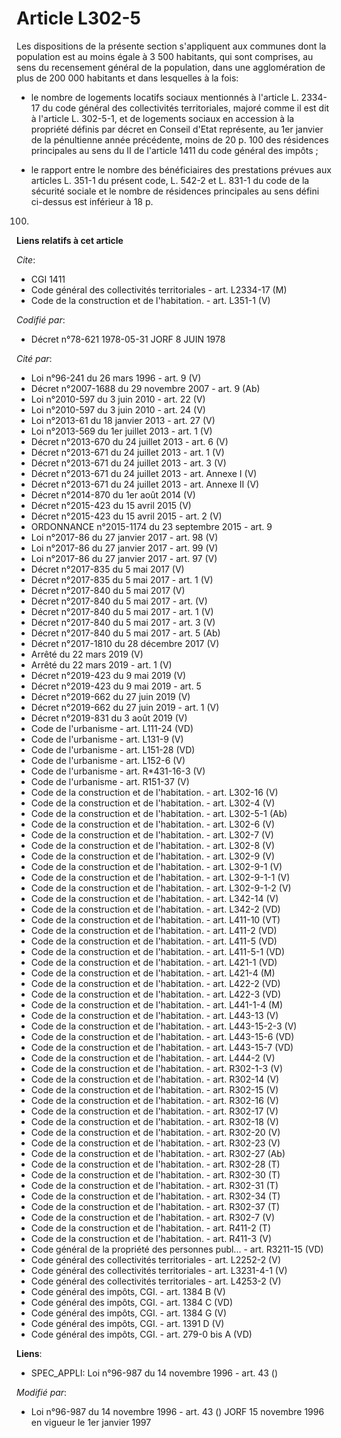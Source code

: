 # Article L302-5

Les dispositions de la présente section s'appliquent aux communes dont la population est au moins égale à 3 500 habitants,
qui sont comprises, au sens du recensement général de la population, dans une agglomération de plus de 200 000 habitants et
dans lesquelles à la fois:

- le nombre de logements locatifs sociaux mentionnés à l'article L. 2334-17 du code général des collectivités territoriales,
majoré comme il est dit à l'article L. 302-5-1, et de logements sociaux en accession à la propriété définis par décret en
Conseil d'Etat représente, au 1er janvier de la pénultienne année précédente, moins de 20 p. 100 des résidences principales
au sens du II de l'article 1411 du code général des impôts ;

- le rapport entre le nombre des bénéficiaires des prestations prévues aux articles L. 351-1 du présent code, L. 542-2 et L.
831-1 du code de la sécurité sociale et le nombre de résidences principales au sens défini ci-dessus est inférieur à 18 p.
100.

**Liens relatifs à cet article**

_Cite_:

  - CGI 1411
  - Code général des collectivités territoriales - art. L2334-17 (M)
  - Code de la construction et de l'habitation. - art. L351-1 (V)

_Codifié par_:

  - Décret n°78-621 1978-05-31 JORF 8 JUIN 1978

_Cité par_:

  - Loi n°96-241 du 26 mars 1996 - art. 9 (V)
  - Décret n°2007-1688 du 29 novembre 2007 - art. 9 (Ab)
  - Loi n°2010-597 du 3 juin 2010 - art. 22 (V)
  - Loi n°2010-597 du 3 juin 2010 - art. 24 (V)
  - Loi n°2013-61 du 18 janvier 2013 - art. 27 (V)
  - Loi n°2013-569 du 1er juillet 2013 - art. 1 (V)
  - Décret n°2013-670 du 24 juillet 2013 - art. 6 (V)
  - Décret n°2013-671 du 24 juillet 2013 - art. 1 (V)
  - Décret n°2013-671 du 24 juillet 2013 - art. 3 (V)
  - Décret n°2013-671 du 24 juillet 2013 - art. Annexe I (V)
  - Décret n°2013-671 du 24 juillet 2013 - art. Annexe II (V)
  - Décret n°2014-870 du 1er août 2014 (V)
  - Décret n°2015-423 du 15 avril 2015 (V)
  - Décret n°2015-423 du 15 avril 2015 - art. 2 (V)
  - ORDONNANCE n°2015-1174 du 23 septembre 2015 - art. 9
  - Loi n°2017-86 du 27 janvier 2017 - art. 98 (V)
  - Loi n°2017-86 du 27 janvier 2017 - art. 99 (V)
  - Loi n°2017-86 du 27 janvier 2017 - art. 97 (V)
  - Décret n°2017-835 du 5 mai 2017 (V)
  - Décret n°2017-835 du 5 mai 2017 - art. 1 (V)
  - Décret n°2017-840 du 5 mai 2017 (V)
  - Décret n°2017-840 du 5 mai 2017 - art. (V)
  - Décret n°2017-840 du 5 mai 2017 - art. 1 (V)
  - Décret n°2017-840 du 5 mai 2017 - art. 3 (V)
  - Décret n°2017-840 du 5 mai 2017 - art. 5 (Ab)
  - Décret n°2017-1810 du 28 décembre 2017 (V)
  - Arrêté du 22 mars 2019 (V)
  - Arrêté du 22 mars 2019 - art. 1 (V)
  - Décret n°2019-423 du 9 mai 2019 (V)
  - Décret n°2019-423 du 9 mai 2019 - art. 5
  - Décret n°2019-662 du 27 juin 2019 (V)
  - Décret n°2019-662 du 27 juin 2019 - art. 1 (V)
  - Décret n°2019-831 du 3 août 2019 (V)
  - Code de l'urbanisme - art. L111-24 (VD)
  - Code de l'urbanisme - art. L131-9 (V)
  - Code de l'urbanisme - art. L151-28 (VD)
  - Code de l'urbanisme - art. L152-6 (V)
  - Code de l'urbanisme - art. R*431-16-3 (V)
  - Code de l'urbanisme - art. R151-37 (V)
  - Code de la construction et de l'habitation. - art. L302-16 (V)
  - Code de la construction et de l'habitation. - art. L302-4 (V)
  - Code de la construction et de l'habitation. - art. L302-5-1 (Ab)
  - Code de la construction et de l'habitation. - art. L302-6 (V)
  - Code de la construction et de l'habitation. - art. L302-7 (V)
  - Code de la construction et de l'habitation. - art. L302-8 (V)
  - Code de la construction et de l'habitation. - art. L302-9 (V)
  - Code de la construction et de l'habitation. - art. L302-9-1 (V)
  - Code de la construction et de l'habitation. - art. L302-9-1-1 (V)
  - Code de la construction et de l'habitation. - art. L302-9-1-2 (V)
  - Code de la construction et de l'habitation. - art. L342-14 (V)
  - Code de la construction et de l'habitation. - art. L342-2 (VD)
  - Code de la construction et de l'habitation. - art. L411-10 (VT)
  - Code de la construction et de l'habitation. - art. L411-2 (VD)
  - Code de la construction et de l'habitation. - art. L411-5 (VD)
  - Code de la construction et de l'habitation. - art. L411-5-1 (VD)
  - Code de la construction et de l'habitation. - art. L421-1 (VD)
  - Code de la construction et de l'habitation. - art. L421-4 (M)
  - Code de la construction et de l'habitation. - art. L422-2 (VD)
  - Code de la construction et de l'habitation. - art. L422-3 (VD)
  - Code de la construction et de l'habitation. - art. L441-1-4 (M)
  - Code de la construction et de l'habitation. - art. L443-13 (V)
  - Code de la construction et de l'habitation. - art. L443-15-2-3 (V)
  - Code de la construction et de l'habitation. - art. L443-15-6 (VD)
  - Code de la construction et de l'habitation. - art. L443-15-7 (VD)
  - Code de la construction et de l'habitation. - art. L444-2 (V)
  - Code de la construction et de l'habitation. - art. R302-1-3 (V)
  - Code de la construction et de l'habitation. - art. R302-14 (V)
  - Code de la construction et de l'habitation. - art. R302-15 (V)
  - Code de la construction et de l'habitation. - art. R302-16 (V)
  - Code de la construction et de l'habitation. - art. R302-17 (V)
  - Code de la construction et de l'habitation. - art. R302-18 (V)
  - Code de la construction et de l'habitation. - art. R302-20 (V)
  - Code de la construction et de l'habitation. - art. R302-23 (V)
  - Code de la construction et de l'habitation. - art. R302-27 (Ab)
  - Code de la construction et de l'habitation. - art. R302-28 (T)
  - Code de la construction et de l'habitation. - art. R302-30 (T)
  - Code de la construction et de l'habitation. - art. R302-31 (T)
  - Code de la construction et de l'habitation. - art. R302-34 (T)
  - Code de la construction et de l'habitation. - art. R302-37 (T)
  - Code de la construction et de l'habitation. - art. R302-7 (V)
  - Code de la construction et de l'habitation. - art. R411-2 (T)
  - Code de la construction et de l'habitation. - art. R411-3 (V)
  - Code général de la propriété des personnes publ... - art. R3211-15 (VD)
  - Code général des collectivités territoriales - art. L2252-2 (V)
  - Code général des collectivités territoriales - art. L3231-4-1 (V)
  - Code général des collectivités territoriales - art. L4253-2 (V)
  - Code général des impôts, CGI. - art. 1384 B (V)
  - Code général des impôts, CGI. - art. 1384 C (VD)
  - Code général des impôts, CGI. - art. 1384 G (V)
  - Code général des impôts, CGI. - art. 1391 D (V)
  - Code général des impôts, CGI. - art. 279-0 bis A (VD)

**Liens**:

  - SPEC_APPLI: Loi n°96-987 du 14 novembre 1996 - art. 43 ()

_Modifié par_:

  - Loi n°96-987 du 14 novembre 1996 - art. 43 () JORF 15 novembre 1996 en vigueur le 1er janvier 1997
